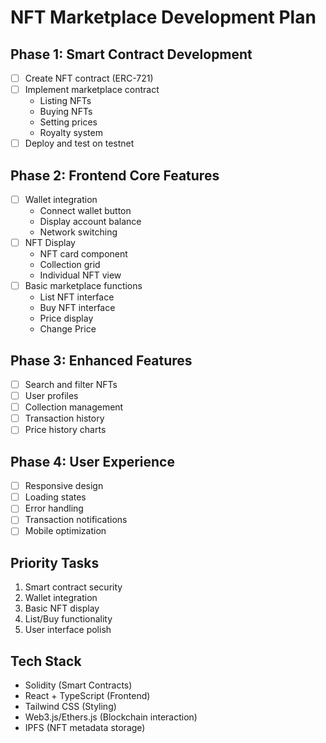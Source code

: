 # NFT Marketplace Development Plan

## Phase 1: Smart Contract Development

- [ ] Create NFT contract (ERC-721)
- [ ] Implement marketplace contract
  - Listing NFTs
  - Buying NFTs
  - Setting prices
  - Royalty system
- [ ] Deploy and test on testnet

## Phase 2: Frontend Core Features

- [ ] Wallet integration
  - Connect wallet button
  - Display account balance
  - Network switching
- [ ] NFT Display
  - NFT card component
  - Collection grid
  - Individual NFT view
- [ ] Basic marketplace functions
  - List NFT interface
  - Buy NFT interface
  - Price display
  - Change Price

## Phase 3: Enhanced Features

- [ ] Search and filter NFTs
- [ ] User profiles
- [ ] Collection management
- [ ] Transaction history
- [ ] Price history charts

## Phase 4: User Experience

- [ ] Responsive design
- [ ] Loading states
- [ ] Error handling
- [ ] Transaction notifications
- [ ] Mobile optimization

## Priority Tasks

1. Smart contract security
2. Wallet integration
3. Basic NFT display
4. List/Buy functionality
5. User interface polish

## Tech Stack

- Solidity (Smart Contracts)
- React + TypeScript (Frontend)
- Tailwind CSS (Styling)
- Web3.js/Ethers.js (Blockchain interaction)
- IPFS (NFT metadata storage)
